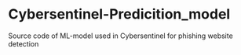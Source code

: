 # Cybersentinel-Predicition_model
Source code of ML-model used in Cybersentinel for phishing website detection
